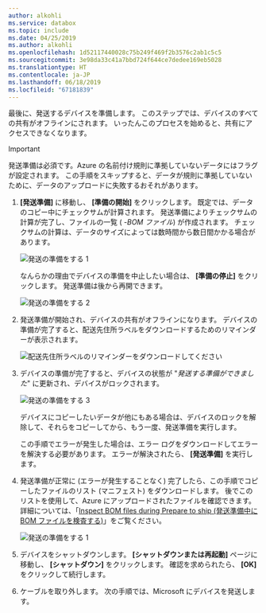 ```yaml
---
author: alkohli
ms.service: databox
ms.topic: include
ms.date: 04/25/2019
ms.author: alkohli
ms.openlocfilehash: 1d52117440028c75b249f469f2b3576c2ab1c5c5
ms.sourcegitcommit: 3e98da33c41a7bbd724f644ce7dedee169eb5028
ms.translationtype: HT
ms.contentlocale: ja-JP
ms.lasthandoff: 06/18/2019
ms.locfileid: "67181839"
---
```

最後に、発送するデバイスを準備します。 このステップでは、デバイスのすべての共有がオフラインにされます。 いったんこのプロセスを始めると、共有にアクセスできなくなります。

> [!IMPORTANT]
> 発送準備は必須です。Azure の名前付け規則に準拠していないデータにはフラグが設定されます。 この手順をスキップすると、データが規則に準拠していないために、データのアップロードに失敗するおそれがあります。

1. **[発送準備]** に移動し、 **[準備の開始]** をクリックします。 既定では、データのコピー中にチェックサムが計算されます。 発送準備によりチェックサムの計算が完了し、ファイルの一覧 ( *-BOM ファイル*) が作成されます。 チェックサムの計算は、データのサイズによっては数時間から数日間かかる場合があります。 
   
    ![発送の準備をする 1](media/data-box-prepare-to-ship/prepare-to-ship1.png)

    なんらかの理由でデバイスの準備を中止したい場合は、 **[準備の停止]** をクリックします。 発送準備は後から再開できます。
        
    ![発送の準備をする 2](media/data-box-prepare-to-ship/prepare-to-ship2.png)
    
2. 発送準備が開始され、デバイスの共有がオフラインになります。 デバイスの準備が完了すると、配送先住所ラベルをダウンロードするためのリマインダーが表示されます。

    ![配送先住所ラベルのリマインダーをダウンロードしてください](media/data-box-prepare-to-ship/download-shipping-label-reminder.png)

3. デバイスの準備が完了すると、デバイスの状態が "*発送する準備ができました*" に更新され、デバイスがロックされます。
        
    ![発送の準備をする 3](media/data-box-prepare-to-ship/prepare-to-ship3.png)

    デバイスにコピーしたいデータが他にもある場合は、デバイスのロックを解除して、それらをコピーしてから、もう一度、発送準備を実行します。

    この手順でエラーが発生した場合は、エラー ログをダウンロードしてエラーを解決する必要があります。 エラーが解決されたら、 **[発送準備]** を実行します。

4. 発送準備が正常に (エラーが発生することなく) 完了したら、この手順でコピーしたファイルのリスト (マニフェスト) をダウンロードします。 後でこのリストを使用して、Azure にアップロードされたファイルを確認できます。 詳細については、「[Inspect BOM files during Prepare to ship (発送準備中に BOM ファイルを検査する)](../articles/databox/data-box-logs.md#inspect-bom-during-prepare-to-ship)」をご覧ください。
        
    ![発送の準備をする 1](media/data-box-prepare-to-ship/prepare-to-ship4.png)

5. デバイスをシャットダウンします。 **[シャットダウンまたは再起動]** ページに移動し、 **[シャットダウン]** をクリックします。 確認を求められたら、 **[OK]** をクリックして続行します。

6. ケーブルを取り外します。 次の手順では、Microsoft にデバイスを発送します。
